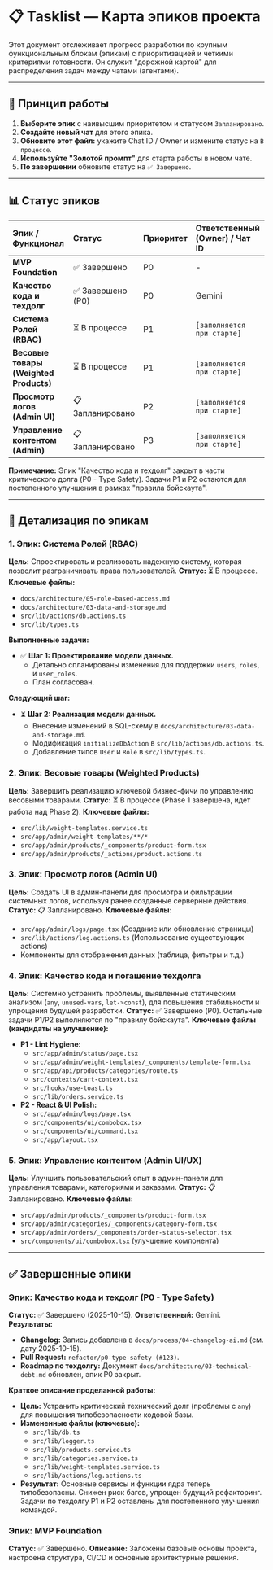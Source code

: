 # 📋 Tasklist — Карта эпиков проекта

Этот документ отслеживает прогресс разработки по крупным функциональным блокам (эпикам) с приоритизацией и четкими критериями готовности. Он служит "дорожной картой" для распределения задач между чатами (агентами).

---

## 🚀 Принцип работы

1.  **Выберите эпик** с наивысшим приоритетом и статусом `Запланировано`.
2.  **Создайте новый чат** для этого эпика.
3.  **Обновите этот файл:** укажите Chat ID / Owner и измените статус на `В процессе`.
4.  **Используйте "Золотой промпт"** для старта работы в новом чате.
5.  **По завершении** обновите статус на `✅ Завершено`.

---

## 📊 Статус эпиков

| Эпик / Функционал | Статус | Приоритет | Ответственный (Owner) / Чат ID |
| :--- | :--- | :--- | :--- |
| **MVP Foundation** | ✅ Завершено | P0 | - |
| **Качество кода и техдолг** | ✅ Завершено (P0) | P0 | Gemini |
| **Система Ролей (RBAC)** | ⏳ В процессе | P1 | `[заполняется при старте]` |
| **Весовые товары (Weighted Products)** | ⏳ В процессе | P1 | `[заполняется при старте]` |
| **Просмотр логов (Admin UI)** | 📋 Запланировано | P2 | `[заполняется при старте]` |
| **Управление контентом (Admin)** | 📋 Запланировано | P3 | `[заполняется при старте]` |

**Примечание:** Эпик "Качество кода и техдолг" закрыт в части критического долга (P0 - Type Safety). Задачи P1 и P2 остаются для постепенного улучшения в рамках "правила бойскаута".

---

## 🎯 Детализация по эпикам

### 1. Эпик: Система Ролей (RBAC)
**Цель:** Спроектировать и реализовать надежную систему, которая позволит разграничивать права пользователей.
**Статус:** ⏳ В процессе.
**Ключевые файлы:**
- `docs/architecture/05-role-based-access.md`
- `docs/architecture/03-data-and-storage.md`
- `src/lib/actions/db.actions.ts`
- `src/lib/types.ts`

**Выполненные задачи:**
- ✅ **Шаг 1: Проектирование модели данных.**
  - Детально спланированы изменения для поддержки `users`, `roles`, и `user_roles`.
  - План согласован.

**Следующий шаг:**
- ⏳ **Шаг 2: Реализация модели данных.**
  - Внесение изменений в SQL-схему в `docs/architecture/03-data-and-storage.md`.
  - Модификация `initializeDbAction` в `src/lib/actions/db.actions.ts`.
  - Добавление типов `User` и `Role` в `src/lib/types.ts`.

### 2. Эпик: Весовые товары (Weighted Products)
**Цель:** Завершить реализацию ключевой бизнес-фичи по управлению весовыми товарами.
**Статус:** ⏳ В процессе (Phase 1 завершена, идет работа над Phase 2).
**Ключевые файлы:**
- `src/lib/weight-templates.service.ts`
- `src/app/admin/weight-templates/**/*`
- `src/app/admin/products/_components/product-form.tsx`
- `src/app/admin/products/_actions/product.actions.ts`

### 3. Эпик: Просмотр логов (Admin UI)
**Цель:** Создать UI в админ-панели для просмотра и фильтрации системных логов, используя ранее созданные серверные действия.
**Статус:** 📋 Запланировано.
**Ключевые файлы:**
- `src/app/admin/logs/page.tsx` (Создание или обновление страницы)
- `src/lib/actions/log.actions.ts` (Использование существующих actions)
- Компоненты для отображения данных (таблица, фильтры и т.д.)

### 4. Эпик: Качество кода и погашение техдолга
**Цель:** Системно устранить проблемы, выявленные статическим анализом (`any`, `unused-vars`, `let->const`), для повышения стабильности и упрощения будущей разработки.
**Статус:** ✅ Завершено (P0). Остальные задачи P1/P2 выполняются по "правилу бойскаута".
**Ключевые файлы (кандидаты на улучшение):**
- **P1 - Lint Hygiene:**
  - `src/app/admin/status/page.tsx`
  - `src/app/admin/weight-templates/_components/template-form.tsx`
  - `src/app/api/products/categories/route.ts`
  - `src/contexts/cart-context.tsx`
  - `src/hooks/use-toast.ts`
  - `src/lib/orders.service.ts`
- **P2 - React & UI Polish:**
  - `src/app/admin/logs/page.tsx`
  - `src/components/ui/combobox.tsx`
  - `src/components/ui/command.tsx`
  - `src/app/layout.tsx`

### 5. Эпик: Управление контентом (Admin UI/UX)
**Цель:** Улучшить пользовательский опыт в админ-панели для управления товарами, категориями и заказами.
**Статус:** 📋 Запланировано.
**Ключевые файлы:**
- `src/app/admin/products/_components/product-form.tsx`
- `src/app/admin/categories/_components/category-form.tsx`
- `src/app/admin/orders/_components/order-status-selector.tsx`
- `src/components/ui/combobox.tsx` (улучшение компонента)

---

## ✅ Завершенные эпики

### Эпик: Качество кода и техдолг (P0 - Type Safety)
**Статус:** ✅ Завершено (2025-10-15).
**Ответственный:** Gemini.
**Результаты:**
- **Changelog:** Запись добавлена в `docs/process/04-changelog-ai.md` (см. дату 2025-10-15).
- **Pull Request:** `refactor/p0-type-safety (#123)`.
- **Roadmap по техдолгу:** Документ `docs/architecture/03-technical-debt.md` обновлен, эпик P0 закрыт.

**Краткое описание проделанной работы:**
- **Цель:** Устранить критический технический долг (проблемы с `any`) для повышения типобезопасности кодовой базы.
- **Измененные файлы (ключевые):**
  - `src/lib/db.ts`
  - `src/lib/logger.ts`
  - `src/lib/products.service.ts`
  - `src/lib/categories.service.ts`
  - `src/lib/weight-templates.service.ts`
  - `src/lib/actions/log.actions.ts`
- **Результат:** Основные сервисы и функции ядра теперь типобезопасны. Снижен риск багов, упрощен будущий рефакторинг. Задачи по техдолгу P1 и P2 оставлены для постепенного улучшения командой.

### Эпик: MVP Foundation
**Статус:** ✅ Завершено.
**Описание:** Заложены базовые основы проекта, настроена структура, CI/CD и основные архитектурные решения.
